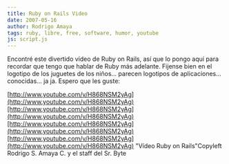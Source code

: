 ```yaml
---
title: Ruby on Rails Video
date: 2007-05-16
author: Rodrigo Amaya
tags: ruby, libre, free, software, humor, youtube
js: script.js
---
```


Encontré este divertido vídeo de Ruby on Rails, así que lo pongo aquí para
      recordar que tengo que hablar de Ruby más adelante. Fijense bien en el logotipo de los juguetes de los niños... parecen
      logotipos de aplicaciones... conocidas... ja ja. Espero que les guste:

[http://www.youtube.com/v/H868NSM2yAg](http://www.youtube.com/v/H868NSM2yAg)[http://www.youtube.com/v/H868NSM2yAg](http://www.youtube.com/v/H868NSM2yAg)[http://www.youtube.com/v/H868NSM2yAg](http://www.youtube.com/v/H868NSM2yAg)[http://www.youtube.com/v/H868NSM2yAg](http://www.youtube.com/v/H868NSM2yAg)
"Vídeo Ruby on
      Rails"Copyleft
      Rodrigo S. Amaya C. y el staff del Sr. Byte